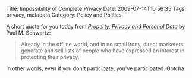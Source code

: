 Title: Impossibility of Complete Privacy
Date: 2009-07-14T10:56:35
Tags: privacy, metadata
Category: Policy and Politics


A short quote for you today from *<a href="http://ssrn.com/abstract=721642">Property, Privacy and Personal Data</a>* by Paul M. Schwartz:<blockquote>Already in the offline world, and in no small irony, direct marketers generate and sell lists of people who have expressed an interest in protecting their privacy.</blockquote>In other words, even if you don't participate, you've participated. Gotcha.
